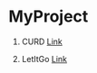 # MyProject

1. CURD [Link](https://bitbucket.org/defaultcrud/crud.git)

2. LetItGo [Link](https://github.com/BSC-0530/LetITGo.git)
